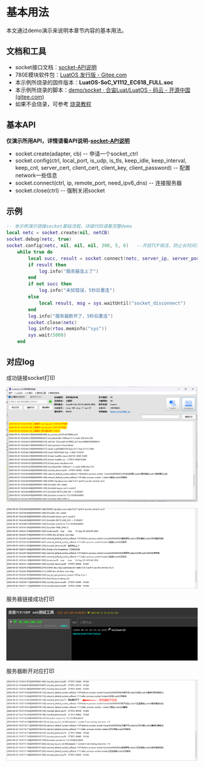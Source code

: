 # 基本用法

本文通过demo演示来说明本章节内容的基本用法。

## 文档和工具

- socket接口文档：[socket-API说明](https://wiki.luatos.com/api/socket.html)
- 780E模块软件包：[LuatOS 发行版 - Gitee.com](https://gitee.com/openLuat/LuatOS/releases)
- 本示例所烧录的固件版本：**LuatOS-SoC_V1112_EC618_FULL.soc**
- 本示例所烧录的脚本：[demo/socket · 合宙Luat/LuatOS - 码云 - 开源中国 (gitee.com)](https://gitee.com/openLuat/LuatOS/tree/master/demo/socket/EC618)
- 如果不会烧录，可参考 [烧录教程](https://doc.openluat.com/wiki/21?wiki_page_id=6024)

## 基本API

**仅演示所用API，详情请看API说明-[socket-API说明](https://wiki.luatos.com/api/socket.html)**

- socket.create(adapter, cb)  -- 申请一个socket_ctrl
- socket.config(ctrl, local_port, is_udp, is_tls, keep_idle, keep_interval, keep_cnt, server_cert, client_cert, client_key, client_password) -- 配置network一些信息
- socket.connect(ctrl, ip, remote_port, need_ipv6_dns) -- 连接服务器
- socket.close(ctrl) -- 强制关闭socket

## 示例

``` lua
-- 本示例演示链接socket基础流程，详细代码请看完整demo
local netc = socket.create(nil, netCB)
socket.debug(netc, true)
socket.config(netc, nil, nil, nil, 300, 5, 6)   --开启TCP保活，防止长时间无数据交互被运营商断线
    while true do
        local succ, result = socket.connect(netc, server_ip, server_port)
        if result then
            log.info("服务器连上了")
        end
        if not succ then
            log.info("未知错误，5秒后重连")
        else
            local result, msg = sys.waitUntil("socket_disconnect")
        end
        log.info("服务器断开了，5秒后重连")
        socket.close(netc)
        log.info(rtos.meminfo("sys"))
        sys.wait(5000)
    end
```

## 对应log

成功链接socket打印

![alt text](image/image.png)

![alt text](image/image-1.png)

服务器链接成功打印

![alt text](image/image-7.png)

服务器断开对应打印

![alt text](image/image-8.png)
